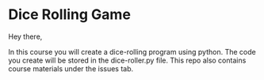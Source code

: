# Dice Rolling Game

Hey there, 

In this course you will create a dice-rolling program using python. The code you create will be stored in the dice-roller.py file. This repo also contains course materials under the issues tab. 

